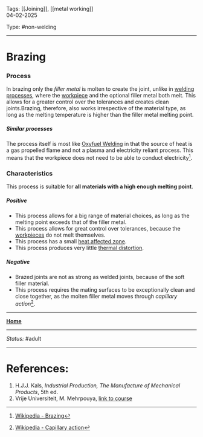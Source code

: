 Tags: [[Joining]], [[metal working]] <br>04-02-2025

Type: #non-welding

---
# Brazing
### Process
In brazing only the _filler metal_ is molten to create the joint, unlike in [welding processes](!%20Manufacturing%20Technologies%20Overview.md#welding), where the [workpiece](!%20Manufacturing%20Technologies%20Overview.md#Terms%20and%20Disambiguation) and the optional filler metal both melt. This allows for a greater control over the tolerances and creates clean joints.Brazing, therefore, also works irrespective of the material type, as long as the melting temperature is higher than the filler metal melting point.
##### Similar processes
The process itself is most like [Oxyfuel Welding](Oxyfuel%20Welding.md) in that the source of heat is a gas propelled flame and not a plasma and electricity reliant process. This means that the workpiece does not need to be able to conduct electricity[^braz].

### Characteristics
This process is suitable for __all materials with a high enough melting point__.
##### Positive
- This process allows for a big range of material choices, as long as the melting point exceeds that of the filler metal.
- This process allows for great control over tolerances, because the [workpieces](!%20Manufacturing%20Technologies%20Overview.md#Terms%20and%20Disambiguation) do not melt themselves.
- This process has a small [heat affected zone](Crystal%20Manipulation%20and%20Deformation.md#hot%20deformation).
- This process produces very little [thermal distortion](!%20Manufacturing%20Technologies%20Overview.md#Terms%20and%20Disambiguation).
##### Negative
- Brazed joints are not as strong as welded joints, because of the soft filler material.
- This process requires the mating surfaces to be exceptionally clean and close together, as the molten filler metal moves through _capillary action_[^cap].







---
__[Home](!%20Manufacturing%20Technologies%20Overview.md)__

---
_Status:_ #adult

---
# References:
[^braz]: [Wikipedia - Brazing](https://en.wikipedia.org/wiki/Brazing)
[^cap]: [Wikipedia - Capillary action](https://en.wikipedia.org/wiki/Capillary_action)
1. H.J.J. Kals, _Industrial Production, The Manufacture of Mechanical Products_, 5th ed.
2. Vrije Universiteit, M. Mehrpouya, [link to course](https://canvas.utwente.nl/courses/15351)
